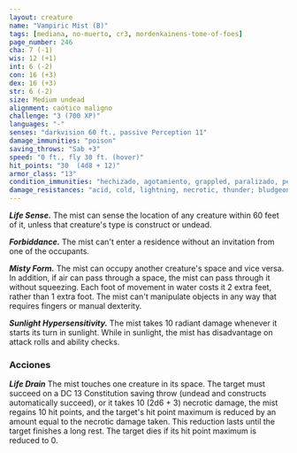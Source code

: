 ```yaml
---
layout: creature
name: "Vampiric Mist (B)"
tags: [mediana, no-muerto, cr3, mordenkainens-tome-of-foes]
page_number: 246
cha: 7 (-1)
wis: 12 (+1)
int: 6 (-2)
con: 16 (+3)
dex: 16 (+3)
str: 6 (-2)
size: Medium undead
alignment: caótico maligno
challenge: "3 (700 XP)"
languages: "-"
senses: "darkvision 60 ft., passive Perception 11"
damage_immunities: "poison"
saving_throws: "Sab +3"
speed: "0 ft., fly 30 ft. (hover)"
hit_points: "30  (4d8 + 12)"
armor_class: "13"
condition_immunities: "hechizado, agotamiento, grappled, paralizado, petrificado, envenenado, prone, restrained"
damage_resistances: "acid, cold, lightning, necrotic, thunder; bludgeoning, piercing, and slashing from nonmagical attacks"
---
```


***Life Sense.*** The mist can sense the location of any creature within 60 feet of it, unless that creature's type is construct or undead.

***Forbiddance.*** The mist can't enter a residence without an invitation from one of the occupants.

***Misty Form.*** The mist can occupy another creature's space and vice versa. In addition, if air can pass through a space, the mist can pass through it without squeezing. Each foot of movement in water costs it 2 extra feet, rather than 1 extra foot. The mist can't manipulate objects in any way that requires fingers or manual dexterity.

***Sunlight Hypersensitivity.*** The mist takes 10 radiant damage whenever it starts its turn in sunlight. While in sunlight, the mist has disadvantage on attack rolls and ability checks.

### Acciones

***Life Drain*** The mist touches one creature in its space. The target must succeed on a DC 13 Constitution saving throw (undead and constructs automatically succeed), or it takes 10 (2d6 + 3) necrotic damage, the mist regains 10 hit points, and the target's hit point maximum is reduced by an amount equal to the necrotic damage taken. This reduction lasts until the target finishes a long rest. The target dies if its hit point maximum is reduced to 0.